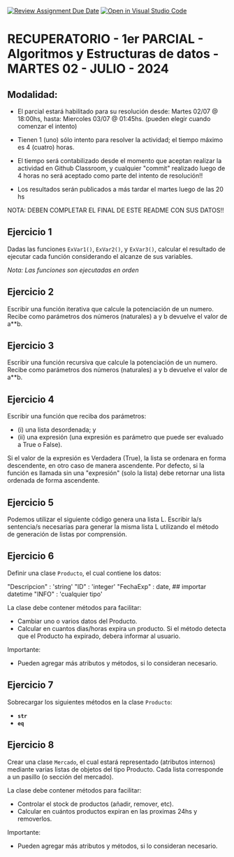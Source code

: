 [![Review Assignment Due Date](https://classroom.github.com/assets/deadline-readme-button-22041afd0340ce965d47ae6ef1cefeee28c7c493a6346c4f15d667ab976d596c.svg)](https://classroom.github.com/a/M9bDgHvM)
[![Open in Visual Studio Code](https://classroom.github.com/assets/open-in-vscode-2e0aaae1b6195c2367325f4f02e2d04e9abb55f0b24a779b69b11b9e10269abc.svg)](https://classroom.github.com/online_ide?assignment_repo_id=15361967&assignment_repo_type=AssignmentRepo)
# RECUPERATORIO - 1er PARCIAL - Algoritmos y Estructuras de datos - MARTES 02 - JULIO - 2024

## Modalidad:

- El parcial estará habilitado para su resolución desde: Martes 02/07 @ 18:00hs, hasta: Miercoles 03/07 @ 01:45hs. (pueden elegir cuando comenzar el intento)

- Tienen 1 (uno) sólo intento para resolver la actividad; el tiempo máximo es 4 (cuatro) horas.

- El tiempo será contabilizado desde el momento que aceptan realizar la actividad en Github Classroom, y cualquier "commit" realizado luego de 4 horas no será aceptado como parte del intento de resolución!!

- Los resultados serán publicados a más tardar el martes luego de las 20 hs

NOTA: DEBEN COMPLETAR EL FINAL DE ESTE README CON SUS DATOS!!

## Ejercicio 1

Dadas las funciones <code>ExVar1()</code>, <code>ExVar2()</code>, y <code>ExVar3()</code>, calcular el resultado de ejecutar cada función considerando el alcanze de sus variables. 

*Nota: Las funciones son ejecutadas en orden*

## Ejercicio 2

Escribir una función iterativa que calcule la potenciación de un numero. Recibe como parámetros dos números (naturales) a y b devuelve el valor de a**b.

## Ejercicio 3

Escribir una función recursiva que calcule la potenciación de un numero. Recibe como parámetros dos números (naturales) a y b devuelve el valor de a**b.

## Ejercicio 4

Escribir una función que reciba dos parámetros: 
- (i) una lista desordenada; y
- (ii) una expresión (una expresión es parámetro que puede ser evaluado a True o False).

Si el valor de la expresión es Verdadera (True), la lista se ordenara en forma descendente, en otro caso de manera ascendente. Por defecto, si la función es llamada sin una "expresión" (solo la lista) debe retornar una lista ordenada de forma ascendente.

## Ejercicio 5

Podemos utilizar el siguiente código genera una lista L. Escribir la/s sentencia/s necesarias para generar la misma lista L utilizando el método de generación de listas por comprensión. 

## Ejercicio 6

Definir una clase <code>Producto</code>, el cual contiene los datos:

"Descripcion" : 'string' 
"ID" : 'integer'
"FechaExp" : date, ## importar datetime 
"INFO" : 'cualquier tipo' 

La clase debe contener métodos para facilitar:
- Cambiar uno o varios datos del Producto.
- Calcular en cuantos dias/horas expira un producto. Si el método detecta que el Producto ha expirado, debera informar al usuario.

Importante:
- Pueden agregar más atributos y métodos, si lo consideran necesario.

## Ejercicio 7

Sobrecargar los siguientes métodos en la clase <code>Producto</code>:

- <code>__str__</code>
- <code>__eq__</code>

## Ejercicio 8

Crear una clase <code>Mercado</code>, el cual estará representado (atributos internos) mediante varias listas de objetos del tipo Producto. Cada lista corresponde a un pasillo (o sección del mercado).

La clase debe contener métodos para facilitar:
- Controlar el stock de productos (añadir, remover, etc).
- Calcular en cuántos productos expiran en las proximas 24hs y removerlos.

Importante:
- Pueden agregar más atributos y métodos, si lo consideran necesario.



